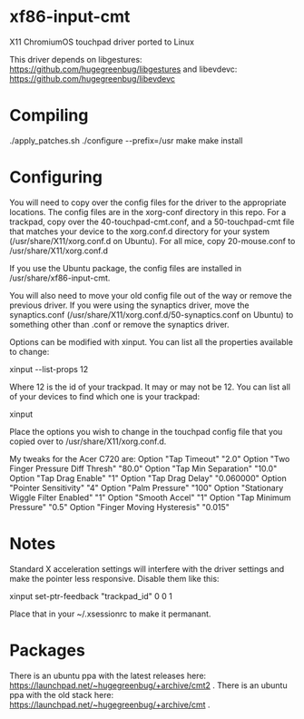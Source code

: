 xf86-input-cmt
==============

X11 ChromiumOS touchpad driver ported to Linux

This driver depends on libgestures: https://github.com/hugegreenbug/libgestures and libevdevc: https://github.com/hugegreenbug/libevdevc

Compiling
==============
./apply_patches.sh
./configure --prefix=/usr
make
make install 

Configuring
=============
You will need to copy over the config files for the driver to the appropriate locations.  The config files are in the xorg-conf directory in this repo.  For a trackpad, copy over the 40-touchpad-cmt.conf, and a 50-touchpad-cmt file that matches your device to the xorg.conf.d directory for your system (/usr/share/X11/xorg.conf.d on Ubuntu). For all mice, copy 20-mouse.conf to /usr/share/X11/xorg.conf.d

If you use the Ubuntu package, the config files are installed in /usr/share/xf86-input-cmt.

You will also need to move your old config file out of the way or remove the previous driver.  If you were using the synaptics driver, move the synaptics.conf (/usr/share/X11/xorg.conf.d/50-synaptics.conf on Ubuntu) to something other than .conf or remove the synaptics driver.

Options can be modified with xinput.  You can list all the properties available to change:

xinput --list-props 12

Where 12 is the id of your trackpad. It may or may not be 12.  You can list all of your devices to find which one is your trackpad:

xinput

Place the options you wish to change in the touchpad config file that you copied over to /usr/share/X11/xorg.conf.d.

My tweaks for the Acer C720 are:
    Option          "Tap Timeout" "2.0"
    Option          "Two Finger Pressure Diff Thresh" "80.0"
    Option          "Tap Min Separation" "10.0"
    Option          "Tap Drag Enable" "1"
    Option          "Tap Drag Delay" "0.060000"
    Option          "Pointer Sensitivity" "4"
    Option          "Palm Pressure" "100"
    Option          "Stationary Wiggle Filter Enabled" "1"
    Option          "Smooth Accel" "1"
    Option          "Tap Minimum Pressure" "0.5"
    Option          "Finger Moving Hysteresis" "0.015"

Notes
============
Standard X acceleration settings will interfere with the driver settings and make the pointer less responsive. Disable them like this:

xinput set-ptr-feedback "trackpad_id" 0 0 1

Place that in your ~/.xsessionrc to make it permanant.

Packages
============
There is an ubuntu ppa with the latest releases here: https://launchpad.net/~hugegreenbug/+archive/cmt2 .
There is an ubuntu ppa with the old stack here: https://launchpad.net/~hugegreenbug/+archive/cmt .

